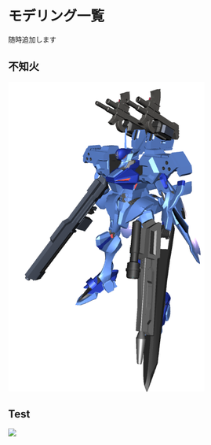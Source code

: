 # モデリング一覧
随時追加します

## 不知火
<img src="https://github.com/gologius/gologius.github.io/blob/master/images/siranui_0.png" width="400px">

## Test
<img src="https://github.com/gologius/gologius.github.io/blob/master/images/test.gif" width="400px">
